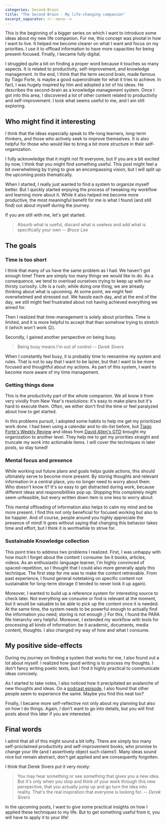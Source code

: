 ```yaml
---
categories: Second-Brain
title: "The Second Brain - My life-changing companion"
excerpt_separator: <!--more-->
---
```

This is the beginning of a bigger series on which I want to introduce some ideas about my new life companion. For me, this concept was pivotal in how I want to live. It helped me become clearer on what I want and focus on my priorities. I use it to offload information to have more capacities for being present-focused. Finally, I became fully digital.

I struggled quite a bit on finding a proper word because it touches so many aspects. It is related to productivity, self-improvement, and knowledge management. In the end, I think that the term second brain, made famous by Tiago Forte, is maybe a good superordinate for what it tries to achieve. In fact, I was hugely inspired by him and adopted a lot of his ideas. He describes the second-brain as a knowledge management system. Once I got into this area, I discovered a lot of other content related to productivity and self-improvement. I took what seems useful to me, and I am still exploring.
<!--more-->

## Who might find it interesting

I think that the ideas especially speak to life-long learners, long-term thinkers, and those who actively seek to improve themselves. It is also helpful for those who would like to bring a bit more structure in their self-organization. 

I fully acknowledge that it might not fit everyone, but if you are a bit excited by now, I think that you might find something useful. This post might feel a bit overwhelming by trying to give an encompassing vision, but I will split up the upcoming posts thematically. 

When I started, I really just wanted to find a system to organize myself better. But I quickly started enjoying the process of tweaking my workflow and learning more about it. While it also helped me become more productive, the most meaningful benefit for me is what I found (and still find) out about myself during the journey.

If you are still with me, let's get started.

> Absorb what is useful, discard what is useless and add what is specifically your own
>  -- <cite>Bruce Lee</cite>

## The goals

### Time is too short

I think that many of us have the same problem as I had. We haven't got enough time! There are simply too many things we would like to do. As a consequence, we tend to overload ourselves trying to keep up with our thirsty curiosity. Life is a rush; while doing one thing, we are already thinking about what is upcoming. At some point, we might feel overwhelmed and stressed out. We hassle each day, and at the end of the day, we still might feel frustrated about not having achieved everything we aimed for.

Then I realized that time-management is solely about priorities. Time is limited, and it is more helpful to accept that than somehow trying to stretch it (which won't work 😉).

Secondly, I gained another perspective on being busy.

> Being busy means I'm out of control
> -- <cite>Derek Sivers</cite>

When I constantly feel busy, it is probably time to reexamine my system and rules. That is not to say that I want to be lazier, but that I want to be more focused and thoughtful about my actions. As part of this system, I want to become more aware of my time management.

### Getting things done

This is the productivity part of the whole companion. We all know it from very vividly from New Year's resolutions: it's easy to make plans but it's hard to execute them. Often, we either don't find the time or feel paralyzed about how to get started.

In this problems pursuit, I adopted some habits to help me get my prioritized work done. I had been using a calendar and to-do-list before, but [Tiago Forte's Weekly Review](https://fortelabs.co/blog/the-one-touch-guide-to-doing-a-weekly-review/) and ideas from [David Allen's GTD](https://gettingthingsdone.com/) brought my organization to another level. They help me to get my priorities straight and truncate my work into actionable items. I will cover the techniques in later posts, so stay tuned!

### Mental focus and presence

While working out future plans and goals helps guide actions, this should ultimately serve to become more present. By storing thoughts and relevant information in a central place, you no longer need to worry about them. Who doesn't know it? It's so easy to get distracted during work, because different ideas and responsibilities pop up. Stopping this completely might seem unfeasible, but every written down item is one less to worry about.

This mental offloading of information also helps to calm my mind and be more present. I find this not only beneficial for focused working but also to be happier. And of course, people around you highly appreciate the presence of mind! It goes without saying that changing this behavior takes time and effort, but I think it is worthwhile to strive for.

### Sustainable Knowledge collection

This point tries to address two problems I realized. First, I was unhappy with how much I forget about the content I consume: be it books, articles, videos. As an enthusiastic language learner, I'm highly convinced of spaced-repetition, so I thought that I could also more generally apply this technique. The first step for me was to make the content retrievable. From past experience, I found general notetaking on specific content not sustainable for long-term storage (I tended to never look it up again).

Moreover, I wanted to build up a reference system for interesting source to check later. Not everything we consume or find is relevant at the moment, but it would be valuable to be able to pick up the content once it is needed. At the same time, the system needs to be powerful enough to actually find the information you need; storing is not enough ;) For this, I found the PARA file hierarchy very helpful. Moreover, I extended my workflow with tools for processing all kinds of information: be it academic, documents, media content, thoughts. I also changed my way of how and what I consume.

## My positive side-effects

During my journey on finding a system that works for me, I also found out a lot about myself. I realized how good writing is to process my thoughts. I don't fancy writing poetic texts, but I find it highly practical to communicate ideas concisely.

As I started to take notes, I also noticed how it precipitated an avalanche of new thoughts and ideas. On a [podcast episode](https://www.artofmanliness.com/articles/podcast-543-learn-the-system-for-getting-things-done/https://www.artofmanliness.com/articles/podcast-543-learn-the-system-for-getting-things-done/), I also found that other people seem to experience the same. Maybe you find this neat too?

Finally, I became more self-reflective not only about my planning but also on how I do things. Again, I don't want to go into details, but you will find posts about this later if you are interested.

## Final words

I admit that all of this might sound a bit lofty. There are simply too many self-proclaimed productivity and self-improvement books, who promise to change your life (and I assertively object such claims!). Many ideas sound nice but remain abstract, don't get applied and are consequently forgotten. 

I think that Derek Sivers put it very nicely:

>You may hear something or see something that gives you a new idea. But it's only when you stop and think of your work through this new perspective, that you actually jump up and go turn the idea into reality. That's the real inspiration that everyone is looking for.
> -- <cite>Derek Sivers</cite>

In the upcoming posts, I want to give some practical insights on how I applied these techniques to my life. But to get something useful from it, you will have to apply it to your life!